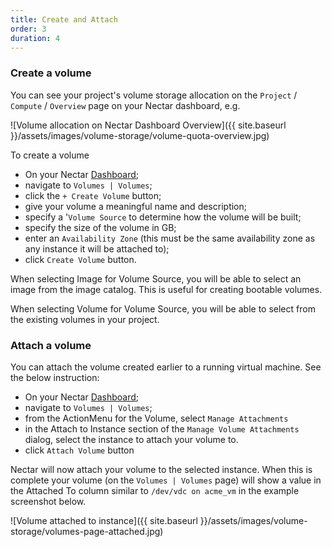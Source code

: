 ```yaml
---
title: Create and Attach
order: 3
duration: 4
---
```


### Create a volume

You can see your project's volume storage allocation on the `Project` / `Compute` / `Overview` page on your Nectar dashboard, e.g.

![Volume allocation on Nectar Dashboard Overview]({{ site.baseurl }}/assets/images/volume-storage/volume-quota-overview.jpg)



To create a volume

- On your Nectar [Dashboard](https://dashboard.rc.nectar.org.au/);
- navigate to `Volumes | Volumes`;
- click the `+ Create Volume` button;
- give your volume a meaningful name and description;
- specify a '`Volume Source` to determine how the volume will be built;
- specify the size of the volume in GB;
- enter an `Availability Zone` (this must be the same availability zone as any instance it will be attached to);
- click `Create Volume` button.

When selecting Image for Volume Source, you will be able to select an image from the image catalog. This is useful for creating bootable volumes.

When selecting Volume for Volume Source, you will be able to select from the existing volumes in your project.

### Attach a volume

You can attach the volume created earlier to a running virtual machine. See the below instruction:

- On your Nectar [Dashboard](https://dashboard.rc.nectar.org.au/);
- navigate to `Volumes | Volumes`;
- from the ActionMenu for the Volume, select `Manage Attachments`
- in the Attach to Instance section of the `Manage Volume Attachments` dialog, select the instance to attach your volume to.
- click `Attach Volume` button

Nectar will now attach your volume to the selected instance. When this is complete your volume (on the `Volumes | Volumes` page) will show a value in the Attached To column similar to `/dev/vdc on acme_vm` in the example screenshot below.

![Volume attached to instance]({{ site.baseurl }}/assets/images/volume-storage/volumes-page-attached.jpg)

